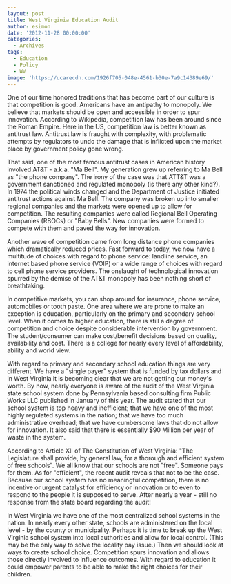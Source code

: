 ```yaml
---
layout: post
title: West Virginia Education Audit
author: esimon
date: '2012-11-28 00:00:00'
categories:
  - Archives
tags:
  - Education
  - Policy
  - WV
image: 'https://ucarecdn.com/1926f705-048e-4561-b30e-7a9c14389e69/'
---
```

One of our time honored traditions that has become part of our culture is that competition is good.  Americans have an antipathy to monopoly.  We believe that markets should be open and accessible in order to spur innovation.  According to Wikipedia, competition law has been around since the Roman Empire.  Here in the US, competition law is better known as antitrust law.  Antitrust law is fraught with complexity, with problematic attempts by regulators to undo the damage that is inflicted upon the market place by government policy gone wrong.    

That said, one of the most famous antitrust cases in American history involved AT&T - a.k.a. "Ma Bell".  My generation grew up referring to Ma Bell as "the phone company".   The irony of the case was that ATT&T was a government sanctioned and regulated monopoly (is there any other kind?).  In 1974 the political winds changed and the Department of Justice initiated antitrust actions against Ma Bell. The company was broken up into smaller regional companies and the markets were opened up to allow for competition.   The resulting companies were called Regional Bell Operating Companies (RBOCs) or "Baby Bells".  New companies were formed to compete with them and paved the way for innovation. 

Another wave of competition came from long distance phone companies which dramatically reduced prices.  Fast forward to today, we now have a multitude of choices with regard to phone service: landline service, an internet based phone service (VOIP) or  a wide range of choices with regard to cell phone service providers.  The onslaught of technological innovation spurred by the demise of the AT&T monopoly has been nothing short of breathtaking.  

In competitive markets, you can shop around for insurance, phone service, automobiles or tooth paste.  One area where we are prone to make an exception is education, particularly on the primary and secondary school level.  When it comes to higher education, there is still a degree of competition and choice despite considerable intervention by government.  The student/consumer can make cost/benefit decisions based on quality, availability and cost.  There is a college for nearly every level of affordability, ability and world view. 

With regard to primary and secondary school education things are very different.  We have a "single payer" system that is funded by tax dollars and in West Virginia it is becoming clear that we are not getting our money's worth.  By now, nearly everyone is aware of the audit of the West Virginia state school system done by Pennsylvania based consulting firm Public Works LLC published in January of this year.   The audit stated that our school system is top heavy and inefficient; that we have one of the most highly regulated systems in the nation; that we have too much administrative overhead; that we have cumbersome laws that do not allow for innovation.  It also said that there is essentially $90 Million per year of waste in the system.    

According to Article XII of The Constitution of West Virginia: "The Legislature shall provide, by general law, for a thorough and efficient system of free schools".  We all know that our schools are not "free".  Someone pays for them.  As for "efficient", the recent audit reveals that not to be the case.  Because our school system has no meaningful competition, there is no incentive or urgent catalyst for efficiency or innovation or to even to respond to the people it is supposed to serve.  After nearly a year - still no response from the state board regarding the audit!

In West Virginia we have one of the most centralized school systems in the nation.  In nearly every other state, schools are administered on the local level - by the county or municipality.  Perhaps it is time to break up the West Virginia school system into local authorities and allow for local control.   (This may be the only way to solve the locality pay issue.)  Then we should look at ways to create school choice.  Competition spurs innovation and allows those directly involved to influence outcomes.  With regard to education it could empower parents to be able to make the right choices for their children.  